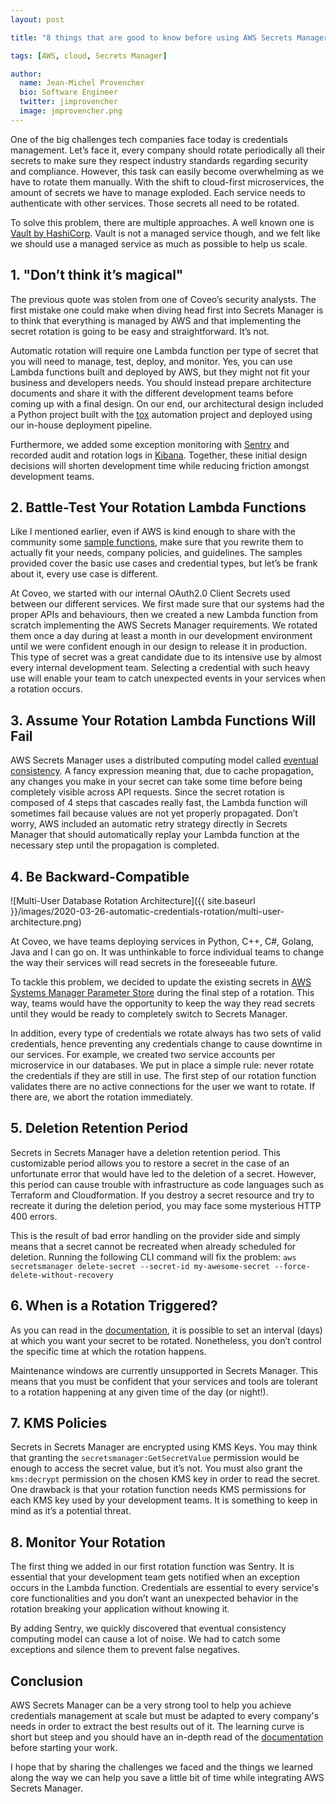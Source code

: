 ```yaml
---
layout: post

title: "8 things that are good to know before using AWS Secrets Manager"

tags: [AWS, cloud, Secrets Manager]

author:
  name: Jean-Michel Provencher
  bio: Software Engineer
  twitter: jimprovencher
  image: jmprovencher.png
---
```


One of the big challenges tech companies face today is credentials management. Let’s face it, every company should rotate periodically all their secrets to make sure they respect industry standards regarding security and compliance. However, this task can easily become overwhelming as we have to rotate them manually. With the shift to cloud-first microservices, the amount of secrets we have to manage exploded. Each service needs to authenticate with other services. Those secrets all need to be rotated.
<!-- more -->

To solve this problem, there are multiple approaches. A well known one is [Vault by HashiCorp](https://www.vaultproject.io/). Vault is not a managed service though, and we felt like we should use a managed service as much as possible to help us scale.

## 1. "Don’t think it’s magical"

The previous quote was stolen from one of Coveo’s security analysts. The first mistake one could make when diving head first into Secrets Manager is to think that everything is managed by AWS and that implementing the secret rotation is going to be easy and straightforward. It’s not.
 
Automatic rotation will require one Lambda function per type of secret that you will need to manage, test, deploy, and monitor. Yes, you can use Lambda functions built and deployed by AWS, but they might not fit your business and developers needs. You should instead prepare architecture documents and share it with the different development teams before coming up with a final design. On our end, our architectural design included a Python project built with the [tox](https://tox.readthedocs.io/en/latest/) automation project and deployed using our in-house deployment pipeline.  
 
Furthermore, we added some exception monitoring with [Sentry](https://sentry.io/) and recorded audit and rotation logs in [Kibana](https://www.elastic.co/kibana). Together, these initial design decisions will shorten development time while reducing friction amongst development teams.

## 2. Battle-Test Your Rotation Lambda Functions

Like I mentioned earlier, even if AWS is kind enough to share with the community some [sample functions](https://github.com/aws-samples/aws-secrets-manager-rotation-lambdas), make sure that you rewrite them to actually fit your needs, company policies, and guidelines. The samples provided cover the basic use cases and credential types, but let’s be frank about it, every use case is different. 

At Coveo, we started with our internal OAuth2.0 Client Secrets used between our different services. We first made sure that our systems had the proper APIs and behaviours, then we created a new Lambda function from scratch implementing the AWS Secrets Manager requirements. We rotated them once a day during at least a month in our development environment until we were confident enough in our design to release it in production. This type of secret was a great candidate due to its intensive use by almost every internal development team. Selecting a credential with such heavy use will enable your team to catch unexpected events in your services when a rotation occurs.

## 3. Assume Your Rotation Lambda Functions Will Fail

AWS Secrets Manager uses a distributed computing model called [eventual consistency](https://en.wikipedia.org/wiki/Eventual_consistency). A fancy expression meaning that, due to cache propagation, any changes you make in your secret can take some time before being completely visible across API requests. Since the secret rotation is composed of 4 steps that cascades really fast, the Lambda function will sometimes fail because values are not yet properly propagated. Don’t worry, AWS included an automatic retry strategy directly in Secrets Manager that should automatically replay your Lambda function at the necessary step until the propagation is completed.

## 4. Be Backward-Compatible

![Multi-User Database Rotation Architecture]({{ site.baseurl }}/images/2020-03-26-automatic-credentials-rotation/multi-user-architecture.png)

At Coveo, we have teams deploying services in Python, C++, C#, Golang, Java and I can go on. It was unthinkable to force individual teams to change the way their services will read secrets in the foreseeable future. 

To tackle this problem, we decided to update the existing secrets in [AWS Systems Manager Parameter Store](https://aws.amazon.com/systems-manager/features/#Parameter_Store) during the final step of a rotation. This way, teams would have the opportunity to keep the way they read secrets until they would be ready to completely switch to Secrets Manager. 

In addition, every type of credentials we rotate always has two sets of valid credentials, hence preventing any credentials change to cause downtime in our services. For example, we created two service accounts per microservice in our databases. We put in place a simple rule: never rotate the credentials if they are still in use. The first step of our rotation function validates there are no active connections for the user we want to rotate. If there are, we abort the rotation immediately.



## 5. Deletion Retention Period

Secrets in Secrets Manager have a deletion retention period. This customizable period allows you to restore a secret in the case of an unfortunate error that would have led to the deletion of a secret. However, this period can cause trouble with infrastructure as code languages such as Terraform and Cloudformation. If you destroy a secret resource and try to recreate it during the deletion period, you may face some mysterious HTTP 400 errors. 

This is the result of bad error handling on the provider side and simply means that a secret cannot be recreated when already scheduled for deletion. Running the following CLI command will fix the problem:
``
aws secretsmanager delete-secret --secret-id my-awesome-secret --force-delete-without-recovery
``

## 6. When is a Rotation Triggered?

As you can read in the [documentation](https://docs.aws.amazon.com/secretsmanager/latest/apireference/API_RotationRulesType.html), it is possible to set an interval (days) at which you want your secret to be rotated. Nonetheless, you don’t control the specific time at which the rotation happens. 

Maintenance windows are currently unsupported in Secrets Manager. This means that you must be confident that your services and tools are tolerant to a rotation happening at any given time of the day (or night!).

## 7. KMS Policies

Secrets in Secrets Manager are encrypted using KMS Keys. You may think that granting the `secretsmanager:GetSecretValue` permission would be enough to access the secret value, but it’s not. You must also grant the `kms:decrypt` permission on the chosen KMS key in order to read the secret. One drawback is that your rotation function needs KMS permissions for each KMS key used by your development teams. It is something to keep in mind as it’s a potential threat.

## 8. Monitor Your Rotation

The first thing we added in our first rotation function was Sentry. It is essential that your development team gets notified when an exception occurs in the Lambda function. Credentials are essential to every service's core functionalities and you don’t want an unexpected behavior in the rotation breaking your application without knowing it. 

By adding Sentry, we quickly discovered that eventual consistency computing model can cause a lot of noise. We had to catch some exceptions and silence them to prevent false negatives.

## Conclusion

AWS Secrets Manager can be a very strong tool to help you achieve credentials management at scale but must be adapted to every company's needs in order to extract the best results out of it. The learning curve is short but steep and you should have an in-depth read of the [documentation](https://docs.aws.amazon.com/secretsmanager/index.html) before starting your work. 

I hope that by sharing the challenges we faced and the things we learned along the way we can help you save a little bit of time while integrating AWS Secrets Manager.